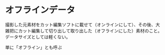 # オフラインデータ
撮影した元素材をカット編集ソフトに載せて（オンラインにして）、その後、大雑把にカット編集して切り出して取り出した（オフラインにした）素材のこと。データサイズとしては軽くない。

単に「オフライン」とも呼ぶ